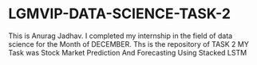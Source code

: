 # LGMVIP-DATA-SCIENCE-TASK-2
This is Anurag Jadhav. I completed  my internship in the field of data science for the Month of DECEMBER. Ths is the repository of TASK 2 
MY Task was Stock Market Prediction And Forecasting Using Stacked LSTM

